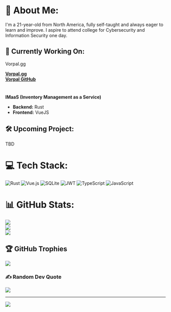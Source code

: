 # 💫 About Me:
I'm a 21-year-old from North America, fully self-taught and always eager to learn and improve. I aspire to attend college for Cybersecurity and Information Security one day.

## 🚀 Currently Working On:

 Vorpal.gg

[**Vorpal.gg**](https://vorpal.gg/)  
[**Vorpal GitHub**](https://github.com/orgs/VorpalAuth/)

#

**IMaaS (Inventory Management as a Service)**  
- **Backend:** Rust  
- **Frontend:** VueJS  

## 🛠️ Upcoming Project:
TBD

# 💻 Tech Stack:
![Rust](https://img.shields.io/badge/rust-%23000000.svg?style=for-the-badge&logo=rust&logoColor=white) ![Vue.js](https://img.shields.io/badge/vue.js-%2335495e.svg?style=for-the-badge&logo=vuedotjs&logoColor=%234FC08D) ![SQLite](https://img.shields.io/badge/sqlite-%2307405e.svg?style=for-the-badge&logo=sqlite&logoColor=white) ![JWT](https://img.shields.io/badge/JWT-black?style=for-the-badge&logo=JSON%20web%20tokens) ![TypeScript](https://img.shields.io/badge/typescript-%23007ACC.svg?style=for-the-badge&logo=typescript&logoColor=white) ![JavaScript](https://img.shields.io/badge/javascript-%23323330.svg?style=for-the-badge&logo=javascript&logoColor=%23F7DF1E)
# 📊 GitHub Stats:
![](https://github-readme-stats.vercel.app/api?username=Stipulations&theme=dark&hide_border=false&include_all_commits=true&count_private=true)<br/>
![](https://github-readme-streak-stats.herokuapp.com/?user=Stipulations&theme=dark&hide_border=false)<br/>
![](https://github-readme-stats.vercel.app/api/top-langs/?username=Stipulations&theme=dark&hide_border=false&include_all_commits=true&count_private=true&layout=compact&hide=SCSS,JavaScript,TypeScript,HTML,Dockerfile,CSS,Go,Vue)

## 🏆 GitHub Trophies
![](https://github-profile-trophy.vercel.app/?username=Stipulations&theme=radical&no-frame=false&no-bg=true&margin-w=4)

### ✍️ Random Dev Quote
![](https://quotes-github-readme.vercel.app/api?type=horizontal&theme=radical)

---
[![](https://visitcount.itsvg.in/api?id=Stipulations&icon=0&color=0)](https://visitcount.itsvg.in)

<!-- Proudly created with GPRM ( https://gprm.itsvg.in ) -->
